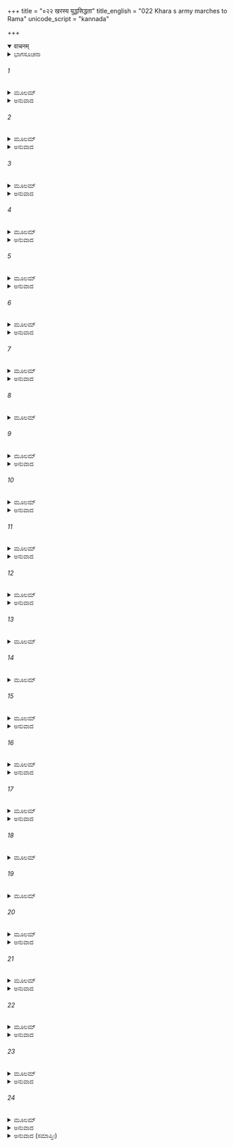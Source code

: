 +++
title = "०२२ खरस्य युद्धसिद्धता"
title_english = "022 Khara s army marches to Rama"
unicode_script = "kannada"

+++
<details open><summary>वाचनम्</summary>

<div class="audioEmbed"  caption="श्रीराम-हरिसीताराममूर्ति-घनपाठिभ्यां वचनम्" src="https://archive.org/download/Ramayana-recitation-Sriram-harisItArAmamUrti-Ghanapaati-v2/Kanda_3/Kanda_3_ARK-022-Kharasya_Yudhdha_Sidhathaa.mp3"></div>
</details>



<details><summary>ಭಾಗಸೂಚನಾ</summary>

ಹದಿನಾಲ್ಕು ಸಾವಿರ ರಾಕ್ಷಸಯೋಧರೊಂದಿಗೆ ಖರ-ದೂಷಣರು ಪಂಚವಟಿಗೆ ಹೋದುದು
</details>

###### 1


<details><summary>ಮೂಲಮ್</summary>

ಏವಮಾಧರ್ಷಿತಃ ಶೂರಃ ಶೂರ್ಪಣಖ್ಯಾ ಖರಸ್ತತಃ ।  
ಉವಾಚರಕ್ಷಸಾಂ ಮಧ್ಯೇ ಖರಃ ಖರತರಂ ವಚಃ ॥
</details>

<details><summary>ಅನುವಾದ</summary>

ಶೂರ್ಪಣಖಿಯಿಂದ ಹೀಗೆ ನಿಂದಿತನಾದ ಶೂರ-ವೀರ ಖರನು ರಾಕ್ಷಸರ ನಡುವೆ ಅತ್ಯಂತ ಕಠೋರ ವಾಣಿಯಲ್ಲಿ ಇಂತೆಂದನು-॥1॥
</details>

###### 2


<details><summary>ಮೂಲಮ್</summary>

ತವಾಪಮಾನಪ್ರಭವಃ ಕ್ರೋಧೋಽಯಮತುಲೋ ಮಮ ।  
ನ ಶಕ್ಯತೇ ಧಾರಯಿತುಂ ಲವಣಾಂಭ ಇವೋಲ್ಬಣಮ್ ॥
</details>

<details><summary>ಅನುವಾದ</summary>

ತಂಗೀ! ನಿನ್ನ ಅಪಮಾನದಿಂದಾಗಿ ನನಗೆ ತಡೆಯಲಾರದಷ್ಟು ಕ್ರೋಧ ಉಂಟಾಗಿದೆ. ಇದನ್ನು ಧರಿಸುವುದು ಅಥವಾ ಅದುಮಿ ಇಡಲು ಪೂರ್ಣಿಮೆಯಂದು ಉಕ್ಕಿದ ಸಮುದ್ರದ ನೀರನ್ನು ತಡೆಯಲು ಸಾಧ್ಯವಾಗದಂತೆ, ಯಾವ ವಿಧದಿಂದಲೂ ಸಂಭವಿಸಲಾರದು. (ಅಥವಾ ಗಾಯದ ಮೇಲೆ ಉಪ್ಪಿನ ನೀರು ಹಾಕಿದಾಗ ಅಸಹ್ಯವಾಗುವಂತೆ ಸಹಿಸಲಾಗುವುದಿಲ್ಲ..॥2॥
</details>

###### 3


<details><summary>ಮೂಲಮ್</summary>

ನ ರಾಮಂ ಗಣಯೇ ವೀರ್ಯಾನ್ಮಾನುಷಂ ಕ್ಷೀಣಜೀವಿತಮ್ ।  
ಆತ್ಮದುಶ್ಚರಿತೈಃ ಪ್ರಾಣಾನ್ಹತೋ ಯೋಽದ್ಯ ವಿಮೋಕ್ಷ್ಯತೇ ॥
</details>

<details><summary>ಅನುವಾದ</summary>

ನಾನು ಪರಾಕ್ರಮದ ದೃಷ್ಟಿಯಿಂದ ರಾಮನನ್ನು ಗಣನೆಗೆ ತರುವುದಿಲ್ಲ. ಏಕೆಂದರೆ ಆ ಮನುಷ್ಯನ ಜೀವನ ಈಗ ಕ್ಷೀಣವಾಗುತ್ತಾ ಸಾಗಿದೆ. ಅವನು ತನ್ನ ದುಷ್ಕರ್ಮದಿಂದಲೇ ಸತ್ತುಹೋಗಿ, ಇಂದೇ ಪ್ರಾಣಗಳನ್ನು ಕಳೆದುಕೊಳ್ಳುವನು.॥3॥
</details>

###### 4


<details><summary>ಮೂಲಮ್</summary>

ಬಾಷ್ಪಃ ಸಂಧಾರ್ಯತಾಮೇಷ ಸಂಭ್ರಮಶ್ಚ ವಿಮುಚ್ಯತಾಮ್ ।  
ಅಹಂ ರಾಮಂ ಸಹ ಭ್ರಾತ್ರಾ ನಯಾಮಿ ಯಮಸಾದನಮ್ ॥
</details>

<details><summary>ಅನುವಾದ</summary>

ನೀನು ನಿನ್ನ ಕಂಬನಿಯನ್ನು ನಿಲ್ಲಿಸು ಹಾಗೂ ಈ ಗಾಬರಿಯನ್ನು ಬಿಡು. ನಾನು ತಮ್ಮನೊಡನೆ ರಾಮನನ್ನು ಈಗಲೇ ಯಮಲೋಕಕ್ಕೆ ಕಳಿಸುವೆನು.॥4॥
</details>

###### 5


<details><summary>ಮೂಲಮ್</summary>

ಪರಶ್ವಧಹತಸ್ಯಾದ್ಯ ಮಂದಪ್ರಾಣಸ್ಯ ಭೂತಲೇ ।  
ರಾಮಸ್ಯ ರುಧಿರಂ ರಕ್ತಮುಷ್ಣಂ ಪಾಸ್ಯಸಿ ರಾಕ್ಷಸಿ ॥
</details>

<details><summary>ಅನುವಾದ</summary>

ರಾಕ್ಷಸೀ! ಇಂದೇ ನನ್ನ ಕೊಡಲಿಯ ಹೊಡೆತದಿಂದ ನಿಷ್ಪ್ರಾಣವಾಗಿ ಧರೆಯಲ್ಲಿ ಬಿದ್ದಿರುವ ರಾಮನ ಬಿಸಿ-ಬಿಸಿ ರಕ್ತವು ನಿನಗೆ ಕುಡಿಯಲು ಸಿಗುವುದು.॥5॥
</details>

###### 6


<details><summary>ಮೂಲಮ್</summary>

ಸಂ ಪ್ರಹೃಷ್ಟಾ ವಚಃ ಶ್ರುತ್ವಾ ಖರಸ್ಯ ವದನಾಚ್ಚ್ಯುತಮ್ ।  
ಪ್ರಶಶಂಸ ಪುನರ್ಮೌರ್ಖ್ಯಾದ್ ಭ್ರಾತರಂ ರಕ್ಷಸಾಂ ವರಮ್ ॥
</details>

<details><summary>ಅನುವಾದ</summary>

ಖರನು ಹೇಳಿದ ಮಾತನ್ನು ಕೇಳಿ ಶೂರ್ಪಣಖಿಗೆ ಬಹಳ ಸಂತೋಷವಾಯಿತು. ಅವಳು ಮೂರ್ಖತೆಯಿಂದ ರಾಕ್ಷಸರಲ್ಲಿ ಶ್ರೇಷ್ಠ ಅಣ್ಣನಾದ ಖರನನ್ನು ಭೂರಿ-ಭೂರಿ ಪ್ರಶಂಸಿದಳು.॥6॥
</details>

###### 7


<details><summary>ಮೂಲಮ್</summary>

ತಯಾ ಪರುಷಿತಃ ಪೂರ್ವಂ ಪುನರೇವ ಪ್ರಶಂಸಿತಃ ।  
ಅಬ್ರವೀದ್ದೂಷಣಂ ನಾಮ ಖರಃ ಸೇನಾಪತಿಂ ತದಾ ॥
</details>

<details><summary>ಅನುವಾದ</summary>

ತಾನು ಮೊದಲು ಯಾರನ್ನು ಕಠೋರವಾಣಿಯಿಂದ ತಿರಸ್ಕರಿಸಿದ್ದಳೋ, ಮತ್ತೆ ಯಾರನ್ನು ಅತ್ಯಂತ ಹೊಗಳಿದ್ದಳೋ ಆ ಖರನು ಆಗ ತನ್ನ ಸೇನಾಪತಿಯಾದ ದೂಷಣನಲ್ಲಿ ಹೇಳಿದನು.॥7॥
</details>

###### 8


<details><summary>ಮೂಲಮ್</summary>

ಚತುರ್ದಶ ಸಹಸ್ರಾಣಿ ಮಮ ಚಿತ್ತಾನುವರ್ತಿನಾಮ್ ।  
ರಕ್ಷಸಾಂ ಭೀಮವೇಗಾನಾಂ ಸಮರೇಷ್ವನಿವರ್ತಿನಾಮ್ ॥
</details>

###### 9


<details><summary>ಮೂಲಮ್</summary>

ನೀಲಜೀಮೂತವರ್ಣಾನಾಂ ಲೋಕಹಿಂಸಾವಿಹಾರಾಣಾಮ್ ।  
ಸರ್ವೋದ್ಯೋಗ ಮುದೀರ್ಣಾನಾಂ ರಕ್ಷಸಾಂ ಸೌಮ್ಯ ಕಾರಯ ॥
</details>

<details><summary>ಅನುವಾದ</summary>

ಸೌಮ್ಯ! ನನ್ನ ಮನಸ್ಸಿಗೆ ಅನುಕೂಲವಾಗಿ ನಡೆಯುವ, ಯುದ್ಧದಿಂದ ಎಂದು ಹಿಂದೆಗೆಯದವ, ಭಯಂಕರ ವೇಗಶಾಲೀ, ಕರೀ ಮೊಡಗಳಂತೆ ಕಪ್ಪು ಬಣ್ಣದವ, ಜನರ ಹಿಂಸೆಯಿಂದ ಕ್ರೀಡಿಸುವ ಹಾಗೂ ಯುದ್ಧದಲ್ಲಿ ಉತ್ಸಾಹಿಯಾಗಿ ಮುನ್ನುಗ್ಗುವ ದೂಷಣನೇ! ಹದಿನಾಲ್ಕು ಸಾವಿರ ರಾಕ್ಷಸರನ್ನು ಯುದ್ಧಕ್ಕಾಗಿ ಕಳಿಸುವ ಸಿದ್ಧತೆಯನ್ನು ಮಾಡ.॥8-9॥
</details>

###### 10


<details><summary>ಮೂಲಮ್</summary>

ಉಪಸ್ಥಾಪಯ ಮೇ ಕ್ಷಿಪ್ರಂ ರಥಂ ಸೌಮ್ಯ ಧನೂಂಷಿ ಚ ।  
ಶರಾಂಶ್ಚ ಚಿತ್ರಾನ್ಖಡ್ಗಾಂಶ್ಚ ಶಕ್ತೀಶ್ಚ ವಿವಿಧಾಃ ಶಿತಾಃ ॥
</details>

<details><summary>ಅನುವಾದ</summary>

ಸೇನಾಪತಿಯೇ! ನೀನು ಬೇಗನೇ ನನ್ನ ರಥವನ್ನು ಇಲ್ಲಿಗೆ ತರಿಸು. ಅದರಲ್ಲಿ ಅನೇಕ ಧನುರ್ಬಾಣ, ವಿಚಿತ್ರವಾದ ಖಡ್ಗಗಳನ್ನು ನಾನಾ ಪ್ರಕಾರದ ತೀಕ್ಷ್ಣ ಶಕ್ತಿಗಳನ್ನೂ ತುಂಬಿರಲಿ.॥10॥
</details>

###### 11


<details><summary>ಮೂಲಮ್</summary>

ಅಗ್ರೇ ನಿರ್ಯಾತುಮಿಚ್ಛಾಮಿ ಪೌಲಸ್ತ್ಯಾನಾಂ ಮಹಾತ್ಮನಾಮ್ ।  
ವದಾರ್ಥಂ ದುರ್ವಿನೀತಸ್ಯ ರಾಮಸ್ಯ ರಣಕೋವಿದ ॥
</details>

<details><summary>ಅನುವಾದ</summary>

ರಣಕುಶಲ ವೀರನೇ! ಈ ದರ್ವಿನೀತನಾದ, ಅವಿಧೇಯನಾದ ಶ್ರೀರಾಮನನ್ನು ವಧಿಸಲಿಕ್ಕಾಗಿ ಮಹಾಮನಸ್ವೀ ಪುಲಸ್ತ್ಯವಂಶೀ ರಾಕ್ಷಸರ ಮುಂದುಗಡೆ ನಾನೇ ಹೋಗಲು ಬಯಸುತ್ತೇನೆ.॥11॥
</details>

###### 12


<details><summary>ಮೂಲಮ್</summary>

ಇತಿ ತಸ್ಯ ಬ್ರುವಾಣಸ್ಯ ಸೂರ್ಯವರ್ಣಂ ಮಹಾರಥಮ್ ।  
ಸದಶ್ವೈಃ ಶಬಲೈರ್ಯುಕ್ತಮಾಚಚಕ್ಷೇಽಥ ದೂಷಣಃ ॥
</details>

<details><summary>ಅನುವಾದ</summary>

ಖರನು ಹೀಗೆ ಆಜ್ಞಾಪಿಸುತ್ತಲೇ ಒಂದು ಸೂರ್ಯನಂತೆ ಪ್ರಕಾಶಮಾನವಾದ ಮತ್ತು ಚಿತ್ರವರ್ಣದ ಕುದುರೆಗಳನ್ನು ಹೂಡಿದ ವಿಶಾಲರಥವು ಅಲ್ಲಿಗೆ ಬಂದಿರುವುದನ್ನು ದೂಷಣನು ಖರನಿಗೆ ಸೂಚಿಸಿದನು.॥12॥
</details>

###### 13


<details><summary>ಮೂಲಮ್</summary>

ತಂ ಮೇರುಶಿಖರಾಕಾರಂ ತಪ್ತ ಕಾಂಚಿನಭೂಷಣಮ್ ।  
ಹೇಮಚಕ್ರಮಸಂಬಾಧಂ ವೈಡೂರ್ಯಮಯಕೂಬರಮ್ ॥
</details>

###### 14


<details><summary>ಮೂಲಮ್</summary>

ಮತ್ಸೈಃ ಪುಷ್ಪೈರ್ದ್ರುಮೈಃ ಶೈಲೈಚ್ಚಂದ್ರ ಸೂರ್ಯೈಶ್ಚ ಕಾಂಚನೈಃ ।  
ಮಾಂಗಲೈಃ  ಪಕ್ಷಿಸಂಘೈಶ್ಚ ತಾರಾಭಿಶ್ಚ ಸಮಾವೃತಮ್ ॥
</details>

###### 15


<details><summary>ಮೂಲಮ್</summary>

ಧ್ವಜನಿಸ್ತ್ರಿಂಶಸಂಪನ್ನಂ ಕಿಂಕಿಣೀವರಭೂಷಿತಮ್ ।  
ಸದಶ್ವಯುಕ್ತಂ ಸೋಽಮರ್ಷಾದಾರುರೋಹ ಖರಸ್ತದಾ ॥
</details>

<details><summary>ಅನುವಾದ</summary>

ಆ ರಥವು ಮೇರುಪರ್ವತದಂತೆ ಎತ್ತರವಾಗಿತ್ತು, ಅದನ್ನು ಪುಟಕ್ಕಿಟ್ಟ ಚಿನ್ನದಿಂದ ಅಲಂಕರಿಸಲಾಗಿತ್ತು. ಬಹಳ ವಿಸ್ತಾರವಾದ ಆ ರಥದ ಮೂಕಿಯು ವೈಢೂರ್ಯಮಯವಾಗಿತ್ತು, ಅದಕ್ಕೆ ಸುವರ್ಣಮಯವಾದ ಚಕ್ರಗಳಿದ್ದವು. ಅದನ್ನು ಅಲಂಕರಿಸಲು ಚಿನ್ನದ ಮೀನು, ಹೂವು, ವೃಕ್ಷ, ಪರ್ವತ, ಚಂದ್ರ, ಸೂರ್ಯ, ಮಾಂಗಲಿಕ ಪಕ್ಷಿಗಳ ಸಮುದಾಯ ಹಾಗೂ ನಕ್ಷತ್ರಗಳಿಂದ ಆ ರಥವು ಸುಶೋಭಿತವಾಗಿತ್ತು. ಅದರ ಮೇಲೆ ಧ್ವಜವು ಹಾರಾಡುತ್ತಿದ್ದು, ರಥದೊಳಗೆ ಖಡ್ಗವೇ ಮೊದಲಾದ ಅಸ್ತ್ರ-ಶಸ್ತ್ರಗಳನ್ನು ಇರಿಸಲಾಗಿತ್ತು. ಸಣ್ಣ-ಸಣ್ಣ ಗಂಟೆಗಳಿಂದ, ಸುಂದರಗೆಜ್ಜೆಗಳಿಂದ ಅಲಂಕರಿಸಿದ, ಉತ್ತಮ ಕುದುರೆಗಳಿಂದ ಕೂಡಿದ ಆ ರಥದ ಮೇಲೆ ರಾಕ್ಷಸರಾಜ ಖರನು ಆರೂಢನಾದನು. ತನ್ನ ತಂಗಿಯ ಅಪಮಾನವನ್ನು ನೆನೆದು ಮನಸ್ಸಿನಲ್ಲಿ ಬಹಳ ಸಿಟ್ಟುಗೊಂಡಿದ್ದನು.॥13-15॥
</details>

###### 16


<details><summary>ಮೂಲಮ್</summary>

ಖರಸ್ತು ತನ್ಮಹಾಸೈನ್ಯಂ ರಥಚರ್ಮಾಯುಧಧ್ವಜಮ್ ।  
ನಿರ್ಯಾತೇತ್ಯಬ್ರವೀತ್  ಪ್ರೇಕ್ಷ್ಯದೂಷಣಃ ಸರ್ವರಾಕ್ಷಸಾನ್ ॥
</details>

<details><summary>ಅನುವಾದ</summary>

ರಥ, ಗುರಾಣಿ, ಅಸ್ತ್ರ-ಶಸ್ತ್ರ ಹಾಗೂ ಧ್ವಜದಿಂದ ಸಂಪನ್ನನಾದ ಆ ವಿಶಾಲ ಸೈನ್ಯವನ್ನು ನೋಡಿ ಖರ ಮತ್ತು ದೂಷಣರು ಸಮಸ್ತ ರಾಕ್ಷಸರಿಗೆ, ‘ಹೊರಡಿ, ಮುಂದಕ್ಕೆ ನಡೆಯಿರಿ’ ಎಂದು ಹೇಳಿದರು.॥16॥
</details>

###### 17


<details><summary>ಮೂಲಮ್</summary>

ತತಸ್ತದ್ರಾಕ್ಷಸಂ ಸೈನ್ಯಂ ಘೋರಚರ್ಮಾಯುಧಧ್ವಜಮ್ ।  
ನಿರ್ಜಗಾಮ ಜನಸ್ಥಾನಾನ್ಮಹಾನಾದಂ ಮಹಾಜವಮ್ ॥
</details>

<details><summary>ಅನುವಾದ</summary>

ಹೊರಡಲು ಅಪ್ಪಣೆಯಾಗುತ್ತಲೇ ಭಯಂಕರ ಗುರಾಣಿ, ಅಸ್ತ್ರ-ಶಸ್ತ್ರ ಹಾಗೂ ಧ್ವಜದಿಂದ ಕೂಡಿದ ಆ ವಿಶಾಲರಾಕ್ಷಸ ಸೈನ್ಯವು ಜೋರು-ಜೋರಾಗಿ ಗರ್ಜಿಸುತ್ತಾ ಜನಸ್ಥಾನದಿಂದ ವೇಗವಾಗಿ ಹೊರಟಿತು.॥17॥
</details>

###### 18


<details><summary>ಮೂಲಮ್</summary>

ಮುದ್ಗರೈಃ ಪಟ್ಟಿಶೈಃ ಶೂಲೈಃ ಸುತೀಕ್ಷ್ಣೈಶ್ಚ ಪರಶ್ವಧೈಃ ।  
ಖಡ್ಗೈಶ್ಚಕ್ರೈಶ್ಚ ಹಸ್ತಸ್ಥೈರ್ಭ್ರಾಜಮಾನೈಃ ಸತೋಮರೈಃ ॥
</details>

###### 19


<details><summary>ಮೂಲಮ್</summary>

ಶಕ್ತಿಭಿಃ ಪರಿಘೈರ್ಘೋರೈರತಿಮಾತ್ರೈಶ್ಚ ಕಾರ್ಮುಕೈಃ ।  
ಗದಾಸಿಮುಸಲೈರ್ವಜ್ರೈರ್ಗೃಹೀತೈರ್ಭೀಮದರ್ಶನೈಃ ॥
</details>

###### 20


<details><summary>ಮೂಲಮ್</summary>

ರಾಕ್ಷಸಾನಾಂ ಸುಘೋರಾಣಾಂ ಸಹಸ್ರಾಣಿ ಚತುರ್ದಶ ।  
ನಿರ್ಯಾತಾನಿ ಜನಸ್ಥಾನಾತ್ ಖರಚಿತ್ತಾನುವರ್ತಿನಾಮ್ ॥
</details>

<details><summary>ಅನುವಾದ</summary>

ಸೈನಿಕರ ಕೈಗಳಲ್ಲಿ ಮುದ್ಗರ, ಪಟ್ಟಿಶ, ಶೂಲ, ಹರಿತವಾದ ಗಂಡುಕೊಡಲಿ, ಖಡ್ಗ, ಚಕ್ರ, ಮುಸಲ, ವಜ್ರ (ಎಂಟು ಮೂಲೆಗಳುಳ್ಳ ವಿಶೇಷ ಆಯುಧ) ಇವು ಆ ರಾಕ್ಷಸರ ಕೈಗಳಲ್ಲಿ ಭಯಾನಕವಾಗಿ ತೋರುತ್ತಿದ್ದವು. ಈ ಅಸ್ತ್ರ-ಶಸ್ತ್ರಗಳಿಂದ ಕೂಡಿದ ಖರನ ಮನದ ಇಚ್ಛೆಗನುಸಾರ ನಡೆಯುವ ಅತ್ಯಂತ ಭಯಂಕರ ಹದಿನಾಲ್ಕು ಸಾವಿರ ರಾಕ್ಷಸರು ಜನಸ್ಥಾನದಿಂದ ಯುದ್ಧಕ್ಕಾಗಿ ಹೊರಟುಬಿಟ್ಟರು.॥18-20॥
</details>

###### 21


<details><summary>ಮೂಲಮ್</summary>

ತಾಂಸ್ತು ನಿರ್ಧಾವತೋ ದೃಷ್ಟ್ವಾ ರಾಕ್ಷಸಾನ್ ಭೀಮದರ್ಶನಾನ್ ।  
ಖರಸ್ಯಾಥ ರಥಃ ಕಿಂಚಿಜ್ಜಗಾಮ ತದನಂತರಮ್ ॥
</details>

<details><summary>ಅನುವಾದ</summary>

ಆ ಭಯಂಕರವಾಗಿ ಕಾಣುವ ರಾಕ್ಷಸರು ಹೋಗುವುದನ್ನು ನೋಡಿ, ಖರನ ರಥವು ಕೂಡ ಸ್ವಲ್ಪ ಹೊತ್ತು ಸೈನಿಕರು ಹೊರಡುವುದನ್ನು ಪ್ರತೀಕ್ಷೆಮಾಡಿ ಅವರೊಂದಿಗೆ ಮುಂದುವರೆಯಿತು.॥21॥
</details>

###### 22


<details><summary>ಮೂಲಮ್</summary>

ತತಸ್ತಾನ್  ಛಬಲಾನಶ್ವಾಂಸ್ತಪ್ತಕಾಂಚನಭೂಷಿತಾನ್ ।  
ಖರಸ್ಯ ಮತಮಾಜ್ಞಾಯ ಸಾರಥಿಃ ಪರ್ಯಚೋದಯತ್ ॥
</details>

<details><summary>ಅನುವಾದ</summary>

ಅನಂತರ ಖರನ ಅಭಿಪ್ರಾಯ ತಿಳಿದು ಅವನ ಸಾರಥಿಯು ಪುಟಕ್ಕಿಟ್ಟ ಚಿನ್ನದ ಆಭರಣಗಳಿಂದ ಭೂಷಿತವಾದ ಆ ಚಿತ್ರವರ್ಣದ ಕುದುರೆಗಳನ್ನು ಓಡಿಸಿದನು.॥22॥
</details>

###### 23


<details><summary>ಮೂಲಮ್</summary>

ಸಂಚೋದಿತೋ ರಥಃ ಶೀಘ್ರಂಖರಸ್ಯ ರಿಪುಘಾತಿನಃ ।  
ಶಬ್ದೇನಾಪೂರಯಾಮಾಸ  ದಿಶಃ ಸಪ್ರದಿಶಸ್ತಥಾ ॥
</details>

<details><summary>ಅನುವಾದ</summary>

ಅವನು ಓಡಿಸುತ್ತಲೇ ಶತ್ರುಘಾತಿ ಖರನ ರಥವು ಶೀಘ್ರವಾಗಿ, ಗರ-ಗರ ಶಬ್ದಮಾಡುತ್ತಾ ಎಲ್ಲ ದಿಕ್ಕುಗಳನ್ನು ಪ್ರತಿಧ್ವನಿಸುತ್ತಾ ಮುಂದುವರೆಯಿತು.॥23॥
</details>

###### 24


<details><summary>ಮೂಲಮ್</summary>

ಪ್ರವೃದ್ಧಮನ್ಯುಸ್ತು ಖರಃ ಖರಸ್ವರೋ  
ರಿಪೋರ್ವಧಾರ್ಥಂ  ತ್ವರಿತೋ ಯಥಾಂತಕಃ ।  
ಅಚೂಚುದತ್ ಸಾರಥಿಮುನ್ನುದನ್ ಪುನ-  
ರ್ಮಹಾಬಲೋ ಮೇಘ ಇವಾಶ್ಮವರ್ಷವಾನ್ ॥
</details>

<details><summary>ಅನುವಾದ</summary>

ಆಗ ಖರನ ಕ್ರೋಧ ಹೆಚ್ಚಾಗಿತ್ತು. ಅವನ ಸ್ವರವು ಕಠೋರವಾಗಿತ್ತು. ಅವನು ಶತ್ರುವಿನ ವಧೆಗಾಗಿ ಆತುರನಾಗಿದ್ದು, ಯಮನಂತೆ ಭಯಂಕರವಾಗಿ ಕಾಣುತ್ತಿದ್ದನು. ಆಲಿ ಕಲ್ಲುಗಳನ್ನು ಸುರಿಸುವ ಮೇಗಳು ಜೋರಾಗಿ ಗರ್ಜಿಸುವಂತೆಯೇ ಮಹಾಬಲಿ ಖರನು ಗಟ್ಟಿಯಾಗಿ ಸಿಂಹನಾದ ಮಾಡಿ ಪುನಃ ಸಾರಥಿಗೆ ರಥವನ್ನು ಮುನ್ನಡೆಸುವಂತೆ ಪ್ರೇರೇಪಿಸಿದನು.॥24॥
</details>

<details><summary>ಅನುವಾದ (ಸಮಾಪ್ತಿಃ)</summary>

ಶ್ರೀ ವಾಲ್ಮೀಕಿವಿರಚಿತ ಆರ್ಷರಾಮಾಯಣ ಆದಿಕಾವ್ಯದ ಅರಣ್ಯಕಾಂಡದಲ್ಲಿ ಇಪ್ಪತ್ತೆರಡನೆಯ ಸರ್ಗ ಸಂಪೂರ್ಣವಾಯಿತು. ॥22॥
</details>

